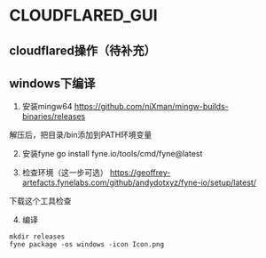 # CLOUDFLARED_GUI

## cloudflared操作（待补充）

## windows下编译

1. 安装mingw64
https://github.com/niXman/mingw-builds-binaries/releases

解压后，把目录/bin添加到PATH环境变量

2. 安装fyne
go install fyne.io/tools/cmd/fyne@latest

3. 检查环境（这一步可选）
https://geoffrey-artefacts.fynelabs.com/github/andydotxyz/fyne-io/setup/latest/

下载这个工具检查

4. 编译
```
mkdir releases
fyne package -os windows -icon Icon.png
```
